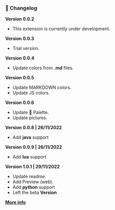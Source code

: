 ### 📝 Changelog
**Version 0.0.2**
  - This extension is currently under development. 

**Version 0.0.3**
  - Trial version.

**Version 0.0.4**
  - Update colors from **.md** files.

**Version 0.0.5**
  - Update MARKDOWN colors.
  - Update JS colors.
  
**Version 0.0.6**
  - Update 🎨 Palette.
  - Update pictures.

**Version 0.0.8 | 26/11/2022**
  - Add **java** support

**Version 0.0.9 | 26/11/2022**
  - Add **lua** support

**Version 1.0.1 | 29/11/2022**
  - Update readme.
  - Add Preview (web).
  - Add **python** support
  - Left the beta **Version**

[**More info**](https://github.com/kodiexp/arcadia-theme/blob/main/Changelog.md)

